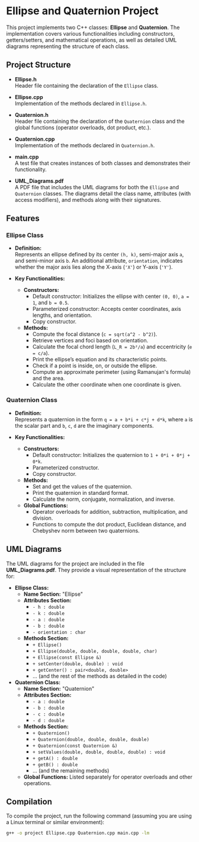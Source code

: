 # Ellipse and Quaternion Project

This project implements two C++ classes: **Ellipse** and **Quaternion**. The implementation covers various functionalities including constructors, getters/setters, and mathematical operations, as well as detailed UML diagrams representing the structure of each class.

## Project Structure

- **Ellipse.h**  
  Header file containing the declaration of the `Ellipse` class.

- **Ellipse.cpp**  
  Implementation of the methods declared in `Ellipse.h`.

- **Quaternion.h**  
  Header file containing the declaration of the `Quaternion` class and the global functions (operator overloads, dot product, etc.).

- **Quaternion.cpp**  
  Implementation of the methods declared in `Quaternion.h`.

- **main.cpp**  
  A test file that creates instances of both classes and demonstrates their functionality.

- **UML_Diagrams.pdf**  
  A PDF file that includes the UML diagrams for both the `Ellipse` and `Quaternion` classes. The diagrams detail the class name, attributes (with access modifiers), and methods along with their signatures.

## Features

### Ellipse Class

- **Definition:**  
  Represents an ellipse defined by its center `(h, k)`, semi-major axis `a`, and semi-minor axis `b`. An additional attribute, `orientation`, indicates whether the major axis lies along the X-axis (`'X'`) or Y-axis (`'Y'`).

- **Key Functionalities:**
  - **Constructors:**  
    - Default constructor: Initializes the ellipse with center `(0, 0)`, `a = 1`, and `b = 0.5`.
    - Parameterized constructor: Accepts center coordinates, axis lengths, and orientation.
    - Copy constructor.
  - **Methods:**  
    - Compute the focal distance (`c = sqrt(a^2 - b^2)`).
    - Retrieve vertices and foci based on orientation.
    - Calculate the focal chord length (`L_R = 2b²/a`) and eccentricity (`e = c/a`).
    - Print the ellipse’s equation and its characteristic points.
    - Check if a point is inside, on, or outside the ellipse.
    - Compute an approximate perimeter (using Ramanujan's formula) and the area.
    - Calculate the other coordinate when one coordinate is given.

### Quaternion Class

- **Definition:**  
  Represents a quaternion in the form `q = a + b*i + c*j + d*k`, where `a` is the scalar part and `b`, `c`, `d` are the imaginary components.

- **Key Functionalities:**
  - **Constructors:**  
    - Default constructor: Initializes the quaternion to `1 + 0*i + 0*j + 0*k`.
    - Parameterized constructor.
    - Copy constructor.
  - **Methods:**  
    - Set and get the values of the quaternion.
    - Print the quaternion in standard format.
    - Calculate the norm, conjugate, normalization, and inverse.
  - **Global Functions:**  
    - Operator overloads for addition, subtraction, multiplication, and division.
    - Functions to compute the dot product, Euclidean distance, and Chebyshev norm between two quaternions.

## UML Diagrams

The UML diagrams for the project are included in the file **UML_Diagrams.pdf**. They provide a visual representation of the structure for:
- **Ellipse Class:**  
  - **Name Section:** "Ellipse"
  - **Attributes Section:**  
    - `- h : double`  
    - `- k : double`  
    - `- a : double`  
    - `- b : double`  
    - `- orientation : char`
  - **Methods Section:**  
    - `+ Ellipse()`
    - `+ Ellipse(double, double, double, double, char)`
    - `+ Ellipse(const Ellipse &)`
    - `+ setCenter(double, double) : void`
    - `+ getCenter() : pair<double, double>`
    - ... (and the rest of the methods as detailed in the code)
- **Quaternion Class:**  
  - **Name Section:** "Quaternion"
  - **Attributes Section:**  
    - `- a : double`
    - `- b : double`
    - `- c : double`
    - `- d : double`
  - **Methods Section:**  
    - `+ Quaternion()`
    - `+ Quaternion(double, double, double, double)`
    - `+ Quaternion(const Quaternion &)`
    - `+ setValues(double, double, double, double) : void`
    - `+ getA() : double`
    - `+ getB() : double`
    - ... (and the remaining methods)
  - **Global Functions:** Listed separately for operator overloads and other operations.

## Compilation

To compile the project, run the following command (assuming you are using a Linux terminal or similar environment):

```bash
g++ -o project Ellipse.cpp Quaternion.cpp main.cpp -lm
